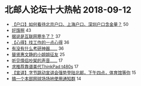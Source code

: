 # 北邮人论坛十大热帖 2018-09-12

- [【户口】如何看待北京户口、上海户口、深圳户口含金量？](https://bbs.byr.cn/article/Job/1987978) 50
- [好饿啊](https://bbs.byr.cn/article/Talking/6042754) 43
- [据说是互联网寒冬了？](https://bbs.byr.cn/article/WorkLife/1108359) 37
- [【心得】找工作的一点心得](https://bbs.byr.cn/article/StudyShare/187572) 36
- [有没有什么考研神器……](https://bbs.byr.cn/article/AimGraduate/1149135) 36
- [替贤惠文静的小姐姐征友](https://bbs.byr.cn/article/Friends/1888727) 25
- [听见情侣吵架的声音……](https://bbs.byr.cn/article/Feeling/3077433) 17
- [求推荐靠谱美代ThinkPad t480s](https://bbs.byr.cn/article/Notebook/177342) 17
- [【宣讲】字节跳动宣讲会强势登陆北邮，下午四点，体育馆等你](https://bbs.byr.cn/article/IT/48403) 15
- [搞一个本部网球场场地使用通知群](https://bbs.byr.cn/article/Tennis/32742) 14


